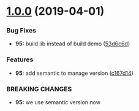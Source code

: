 # [1.0.0](https://git.manomano.tech/component-react/toolkit.manomano-lan.com/compare/v0.4.0...v1.0.0) (2019-04-01)


### Bug Fixes

* **95:** build lib instead of build demo ([53d6c6d](https://git.manomano.tech/component-react/toolkit.manomano-lan.com/commit/53d6c6d))


### Features

* **95:** add semantic to manage version ([c167d14](https://git.manomano.tech/component-react/toolkit.manomano-lan.com/commit/c167d14))


### BREAKING CHANGES

* **95:** we use semantic version now
